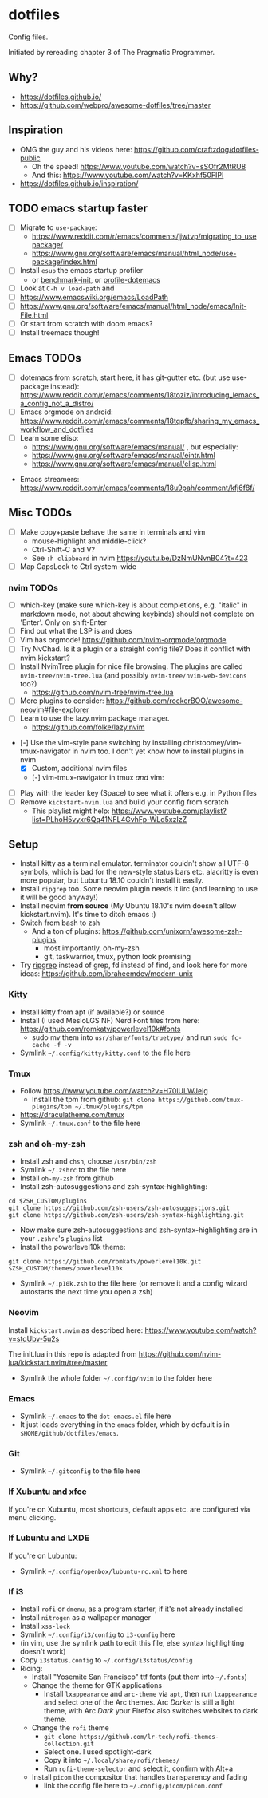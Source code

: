 # dotfiles

Config files.

Initiated by rereading chapter 3 of The Pragmatic Programmer.

## Why?

- https://dotfiles.github.io/
- https://github.com/webpro/awesome-dotfiles/tree/master

## Inspiration

- OMG the guy and his videos here: https://github.com/craftzdog/dotfiles-public
  - Oh the speed! https://www.youtube.com/watch?v=sSOfr2MtRU8
  - And this: https://www.youtube.com/watch?v=KKxhf50FIPI
- https://dotfiles.github.io/inspiration/

## TODO emacs startup faster

- [ ] Migrate to `use-package`:
  - https://www.reddit.com/r/emacs/comments/jjwtvp/migrating_to_usepackage/
  - https://www.gnu.org/software/emacs/manual/html_node/use-package/index.html
- [ ] Install `esup` the emacs startup profiler
  - or [benchmark-init](https://github.com/dholm/benchmark-init-el), or [profile-dotemacs](https://www.emacswiki.org/emacs/ProfileDotEmacs)
- [ ] Look at `C-h v load-path` and 
- [ ] https://www.emacswiki.org/emacs/LoadPath
- [ ] https://www.gnu.org/software/emacs/manual/html_node/emacs/Init-File.html
- [ ] Or start from scratch with doom emacs?
- [ ] Install treemacs though!

## Emacs TODOs

- [ ] dotemacs from scratch, start here, it has git-gutter etc. (but use use-package instead): https://www.reddit.com/r/emacs/comments/18toziz/introducing_lemacs_a_config_not_a_distro/
- [ ] Emacs orgmode on android: https://www.reddit.com/r/emacs/comments/18tqpfb/sharing_my_emacs_workflow_and_dotfiles
- [ ] Learn some elisp:
  - https://www.gnu.org/software/emacs/manual/ , but especially:
  - https://www.gnu.org/software/emacs/manual/eintr.html
  - https://www.gnu.org/software/emacs/manual/elisp.html
- Emacs streamers: https://www.reddit.com/r/emacs/comments/18u9pah/comment/kfj6f8f/

## Misc TODOs

- [ ] Make copy+paste behave the same in terminals and vim
  - mouse-highlight and middle-click?
  - Ctrl-Shift-C and V?
  - See `:h clipboard` in nvim
 https://youtu.be/DzNmUNvnB04?t=423
- [ ] Map CapsLock to Ctrl system-wide

### nvim TODOs

- [ ] which-key (make sure which-key is about completions, e.g. "italic" in
markdown mode, not about showing keybinds) should not complete on 'Enter'. Only
on shift-Enter 
- [ ] Find out what the LSP is and does
- [ ] Vim has orgmode! https://github.com/nvim-orgmode/orgmode
- [ ] Try NvChad. Is it a plugin or a straight config file? Does it conflict
with nvim.kickstart?
- [ ] Install NvimTree plugin for nice file browsing. The plugins are called
`nvim-tree/nvim-tree.lua` (and possibly `nvim-tree/nvim-web-devicons` too?)
  - https://github.com/nvim-tree/nvim-tree.lua
- [ ] More plugins to consider:
https://github.com/rockerBOO/awesome-neovim#file-explorer
- [ ] Learn to use the lazy.nvim package manager.
  - https://github.com/folke/lazy.nvim
- [-] Use the vim-style pane switching by installing
christoomey/vim-tmux-navigator in nvim too. I don't yet know how to install
plugins in nvim
  - [X] Custom, additional nvim files
  - [-] vim-tmux-navigator in tmux *and* vim:
- [ ] Play with the leader key (Space) to see what it offers e.g. in Python
files
- [ ] Remove `kickstart-nvim.lua` and build your config from scratch 
  - This playlist might help:
  https://www.youtube.com/playlist?list=PLhoH5vyxr6Qq41NFL4GvhFp-WLd5xzIzZ

## Setup

- Install kitty as a terminal emulator. terminator couldn't show all UTF-8 symbols, which is bad for the new-style status bars etc.  alacritty is even more popular, but Lubuntu 18.10 couldn't install it easily.
- Install `ripgrep` too. Some neovim plugin needs it iirc (and learning to use it will be good anyway!)
- Install neovim **from source** (My Ubuntu 18.10's nvim doesn't allow kickstart.nvim). It's time to ditch emacs :)
- Switch from bash to zsh
  - And a ton of plugins: https://github.com/unixorn/awesome-zsh-plugins
    - most importantly, oh-my-zsh
    - git, taskwarrior, tmux, python look promising
- Try [ripgrep](https://www.dewanahmed.com/ripgrep/) instead of grep, fd instead of find, and look here for more ideas:  https://github.com/ibraheemdev/modern-unix

### Kitty

- Install kitty from apt (if available?) or source
- Install (I used MesloLGS NF) Nerd Font files from here:
  https://github.com/romkatv/powerlevel10k#fonts
  - sudo mv them into `usr/share/fonts/truetype/` and run `sudo fc-cache -f -v`
- Symlink `~/.config/kitty/kitty.conf` to the file here

### Tmux

- Follow https://www.youtube.com/watch?v=H70lULWJeig
  - Install the tpm from github: `git clone https://github.com/tmux-plugins/tpm ~/.tmux/plugins/tpm`
- https://draculatheme.com/tmux
- Symlink `~/.tmux.conf` to the file here

### zsh and oh-my-zsh

- Install zsh and `chsh`, choose `/usr/bin/zsh`
- Symlink `~/.zshrc` to the file here
- Install `oh-my-zsh` from github
- Install zsh-autosuggestions and zsh-syntax-highlighting:

```
cd $ZSH_CUSTOM/plugins
git clone https://github.com/zsh-users/zsh-autosuggestions.git
git clone https://github.com/zsh-users/zsh-syntax-highlighting.git
```

- Now make sure zsh-autosuggestions and zsh-syntax-highlighting are in your `.zshrc`'s `plugins` list
- Install the powerlevel10k theme:

```
git clone https://github.com/romkatv/powerlevel10k.git $ZSH_CUSTOM/themes/powerlevel10k
```

- Symlink `~/.p10k.zsh` to the file here (or remove it and a config wizard autostarts the next time you open a zsh)

### Neovim

Install `kickstart.nvim` as described here: https://www.youtube.com/watch?v=stqUbv-5u2s

The init.lua in this repo is adapted from https://github.com/nvim-lua/kickstart.nvim/tree/master

- Symlink the whole folder `~/.config/nvim` to the folder here

### Emacs

- Symlink `~/.emacs` to the `dot-emacs.el` file here
- It just loads everything in the `emacs` folder, which by default is in `$HOME/github/dotfiles/emacs`.

### Git

- Symlink `~/.gitconfig` to the file here

### If Xubuntu and xfce

If you're on Xubuntu, most shortcuts, default apps etc. are configured via menu clicking.

### If Lubuntu and LXDE

If you're on Lubuntu:

- Symlink `~/.config/openbox/lubuntu-rc.xml` to here

### If i3

- Install `rofi` or `dmenu`, as a program starter, if it's not already
installed
- Install `nitrogen` as a wallpaper manager
- Install `xss-lock`
- Symlink `~/.config/i3/config` to `i3-config` here
- (in vim, use the symlink path to edit this file, else syntax highlighting
doesn't work)
- Copy `i3status.config` to `~/.config/i3status/config`
- Ricing:
  - Install "Yosemite San Francisco" ttf fonts (put them into `~/.fonts`)
  - Change the theme for GTK applications
    - Install `lxappearance` and `arc-theme` via `apt`, then run `lxappearance`
    and select one of the Arc themes. Arc *Darker* is still a light theme, with Arc *Dark* your Firefox also switches websites to dark theme.
  - Change the `rofi` theme
    - `git clone https://github.com/lr-tech/rofi-themes-collection.git`
    - Select one. I used spotlight-dark
    - Copy it into `~/.local/share/rofi/themes/`
    - Run `rofi-theme-selector` and select it, confirm with Alt+a
  - Install `picom` the compositor that handles transparency and fading
    - link the config file here to `~/.config/picom/picom.conf`

